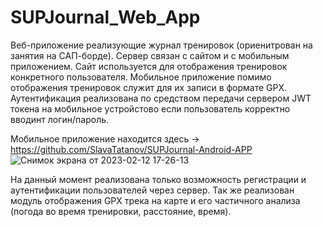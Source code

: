 # SUPJournal_Web_App

Веб-приложение реализующие журнал тренировок (ориенитрован на занятия на САП-борде). Сервер связан с сайтом и с мобильным приложением. 
Сайт используется для отображения тренировок конкретного пользователя. 
Мобильное приложение помимо отображения тренировок служит для их записи в формате GPX.
Аутентификация реализована по средством передачи сервером JWT токена на мобильное устройстово если пользователь корректно вводинт логин/пароль.

Мобильное приложение находится здесь -> https://github.com/SlavaTatanov/SUPJournal-Android-APP
![Снимок экрана от 2023-02-12 17-26-13](https://user-images.githubusercontent.com/107018438/218311074-da1e60f1-799e-4076-aaba-45a345610cb6.png)

На данный момент реализована только возможность регистрации и аутентификации пользователей через сервер. 
Так же реализован модуль отображения GPX трека на карте и его частичного анализа (погода во время тренировки, расстояние, время).

